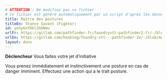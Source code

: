 ```yaml
---
# ATTENTION : Ne modifiez pas ce fichier
# Ce fichier est généré automatiquement par un script d'après les données du module Foundry VTT officiel et de sa traduction
title: Maître des postures
titleEn: Stance Savant (Fighter)
id: yeSyGnYDkl2GUNmu
urlFr: https://gitlab.com/pathfinder-fr/foundryvtt-pathfinder2-fr/-/blob/master/data/feats/yeSyGnYDkl2GUNmu.htm
urlEn: https://gitlab.com/hooking/foundry-vtt---pathfinder-2e/-/blob/master/packs/data/feats.db/stance-savant-fighter.json
layout: dons
---
```

**Déclencheur** Vous faites votre jet d’initiative

Vous prenez immédiatement et instinctivement une posture en cas de danger imminent. Effectuez une action qui a le trait posture.
